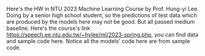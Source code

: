 Here's the HW in NTU 2023 Machine Learning Course by Prof. Hung-yi Lee. Doing by a senior high school student, so the predictions of test data which are produced by the models here may not be good. But all passed medium baseline.
Here's the course's link https://speech.ee.ntu.edu.tw/~hylee/ml/2023-spring.php, you can find data and sample code here.
Notice all the models' code here are from sample code.
